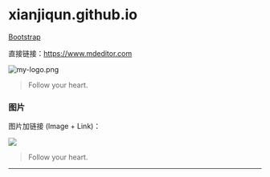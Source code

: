 # xianjiqun.github.io


[Bootstrap](https://xianjiqun.github.io/Bootstrap "Bootstrap")

直接链接：<https://www.mdeditor.com>

[my-logo.png]:https://xianjiqun.github.io/img/w1.jpg "my-logo"
![my-logo.png]
> Follow your heart.

### 图片

图片加链接 (Image + Link)：


[![](https://www.mdeditor.com/images/logos/markdown.png)](https://www.mdeditor.com/images/logos/markdown.png "markdown")

> Follow your heart.

----